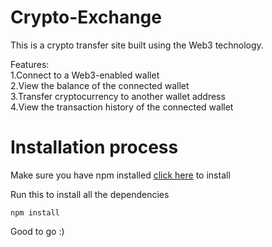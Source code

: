 # Crypto-Exchange
This is a crypto transfer site built using the Web3 technology.
</br>

Features: </br>
1.Connect to a Web3-enabled wallet </br>
2.View the balance of the connected wallet </br>
3.Transfer cryptocurrency to another wallet address </br>
4.View the transaction history of the connected wallet </br>

# Installation process

Make sure you have npm installed [click here](https://nodejs.org/en/download) to install 

Run this to install all the dependencies
```
npm install
```

Good to go :)

